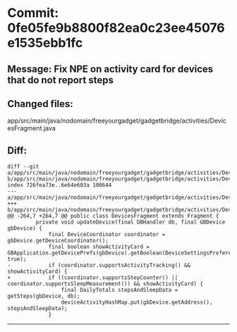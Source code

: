 # Commit: 0fe05fe9b8800f82ea0c23ee45076e1535ebb1fc
## Message: Fix NPE on activity card for devices that do not report steps
## Changed files:
app/src/main/java/nodomain/freeyourgadget/gadgetbridge/activities/DevicesFragment.java

## Diff:
```
diff --git a/app/src/main/java/nodomain/freeyourgadget/gadgetbridge/activities/DevicesFragment.java b/app/src/main/java/nodomain/freeyourgadget/gadgetbridge/activities/DevicesFragment.java
index 726fea73e..6e64e603a 100644
--- a/app/src/main/java/nodomain/freeyourgadget/gadgetbridge/activities/DevicesFragment.java
+++ b/app/src/main/java/nodomain/freeyourgadget/gadgetbridge/activities/DevicesFragment.java
@@ -264,7 +264,7 @@ public class DevicesFragment extends Fragment {
         private void updateDevice(final DBHandler db, final GBDevice gbDevice) {
             final DeviceCoordinator coordinator = gbDevice.getDeviceCoordinator();
             final boolean showActivityCard = GBApplication.getDevicePrefs(gbDevice).getBoolean(DeviceSettingsPreferenceConst.PREFS_ACTIVITY_IN_DEVICE_CARD, true);
-            if (coordinator.supportsActivityTracking() && showActivityCard) {
+            if ((coordinator.supportsStepCounter() || coordinator.supportsSleepMeasurement()) && showActivityCard) {
                 final DailyTotals stepsAndSleepData = getSteps(gbDevice, db);
                 deviceActivityHashMap.put(gbDevice.getAddress(), stepsAndSleepData);
             }
```
-----------------------------------
